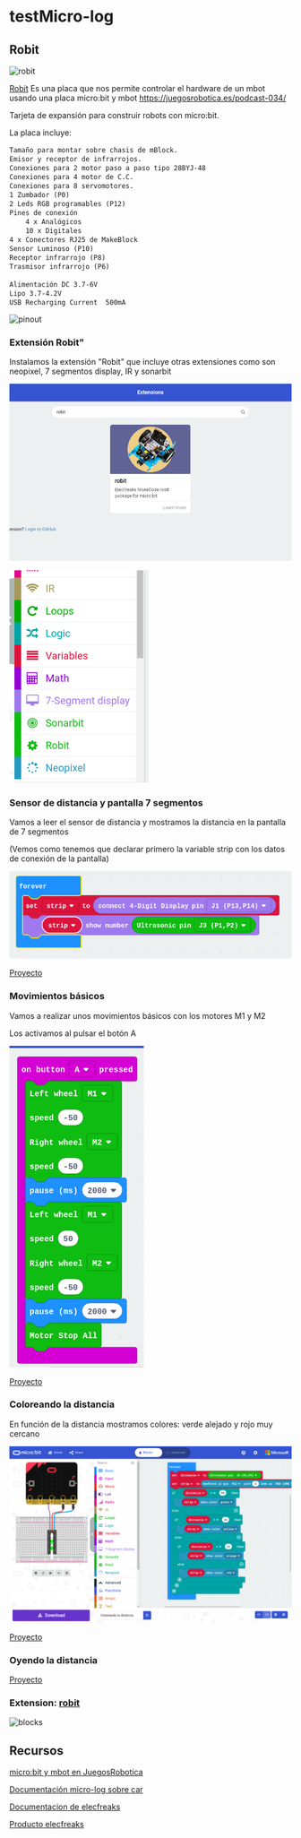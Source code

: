 # testMicro-log

## Robit 

![robit](https://i.imgur.com/sVvkB7S.jpg)

[Robit](https://www.micro-log.com/microbit/3371-shield-robit-v20.html) Es una placa que nos permite controlar el hardware de  un mbot usando una placa micro:bit y mbot https://juegosrobotica.es/podcast-034/

Tarjeta de expansión para construir robots con micro:bit.

La placa incluye:

	Tamaño para montar sobre chasis de mBlock.
	Emisor y receptor de infrarrojos.
	Conexiones para 2 motor paso a paso tipo 28BYJ-48
	Conexiones para 4 motor de C.C.
	Conexiones para 8 servomotores.
	1 Zumbador (P0)
	2 Leds RGB programables (P12)
	Pines de conexión
		4 x Analógicos
		10 x Digitales
	4 x Conectores RJ25 de MakeBlock
	Sensor Luminoso (P10)
	Receptor infrarrojo (P8)
	Trasmisor infrarrojo (P6)
	
	Alimentación DC 3.7-6V
	Lipo 3.7-4.2V
	USB Recharging Current	500mA


![pinout](https://i.imgur.com/4ZNLceA.png)

### Extensión Robit"

Instalamos la extensión "Robit" que incluye otras extensiones como son neopixel, 7 segmentos display, IR y sonarbit

![](./images/Extension-robit.png)

![](./images/Extensiones-robit.png)



### Sensor de distancia y pantalla 7 segmentos

Vamos a leer el sensor de distancia y mostramos la distancia en la pantalla de 7 segmentos

(Vemos como tenemos que declarar primero la variable strip con los datos de conexión de la pantalla)

![](./images/Distancia-7_segmentos.png)

[Proyecto](https://makecode.microbit.org/_DfiHqxT4gcCP)


### Movimientos básicos

Vamos a realizar unos movimientos básicos con los motores M1 y M2

Los activamos al pulsar el botón A

![Movimiento_basicos.png](./images/Movimiento_basicos.png)

[Proyecto](https://makecode.microbit.org/_Cb7Tcv8uF73F)


### Coloreando la distancia

En función de la distancia mostramos colores: verde alejado y rojo muy cercano

![Coloreando-distancia.png](./images/Coloreando-distancia.png)


[Proyecto](https://makecode.microbit.org/_AFg4WF4t6CV5)


### Oyendo la distancia

[Proyecto](https://makecode.microbit.org/_LiDiTp7gK2w9)

### Extension: [robit](https://github.com/lzty634158/yahboom_mbit_en)

![blocks](https://i.imgur.com/8WwA6Bp.png)

## Recursos

[micro:bit y mbot en JuegosRobotica](https://juegosrobotica.es/podcast-034/)

[Documentación micro-log sobre car](https://microbit.micro-log.com/coche-microbit-primeros-pasos/)

[Documentacion de elecfreaks](https://www.elecfreaks.com/learn-en/microbitKit/robit_smart_car/index.html)


[Producto elecfreaks](https://www.elecfreaks.com/estore/elecfreaks-robit-diy-mini-smart-cars-robot-development-platform-chassis-for-micro-bit-compatible-with-mbot.html)

